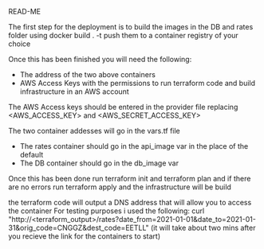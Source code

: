 READ-ME

The first step for the deployment is to build the images in the DB and rates folder using docker build . -t <containername>
push them to a container registry of your choice

Once this has been finished you will need the following:
- The address of the two above containers
- AWS Access Keys with the permissions to run terraform code and build infrastructure in an AWS account 

The AWS Access keys should be entered in the provider file replacing
<AWS_ACCESS_KEY> and <AWS_SECRET_ACCESS_KEY>

The two container addesses will go in the vars.tf file 
- The rates container should go in the api_image var in the place of the default 
- The DB container should go in the db_image var

Once this has been done run terraform init and terraform plan and if there are no errors run terraform apply and the infrastructure will be build

the terraform code will output a DNS address that will allow you to access the container
For testing purposes i used the following:
curl "http://<terraform_output>/rates?date_from=2021-01-01&date_to=2021-01-31&orig_code=CNGGZ&dest_code=EETLL"
(it will take about two mins after you recieve the link for the containers to start)